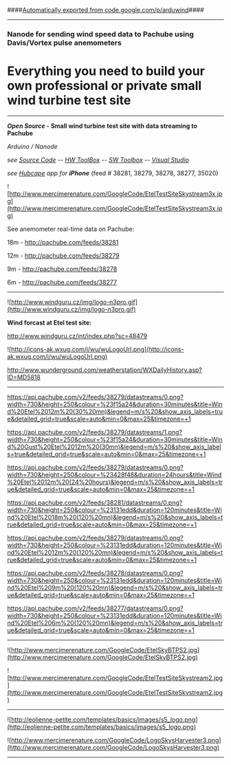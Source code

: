 
####[Automatically exported from code.google.com/p/arduwind](code.google.com/p/arduwind)####

---


### Nanode for sending wind speed data to Pachube using Davis/Vortex pulse anemometers ###


# Everything you need to build your own professional or private small wind turbine test site #


---


**_Open Source_ - Small wind turbine test site with data streaming to Pachube**

_Arduino / Nanode_

_see [Source Code](https://code.google.com/p/arduwind/source/browse/trunk/ArduWind.ino)  --  [HW ToolBox](https://code.google.com/p/arduwind/wiki/ToolBox)  --  [SW Toolbox](https://code.google.com/p/arduwind/wiki/swtoolbox) --
[Visual Studio](http://www.visualmicro.com)_

_see [Hubcape](http://itunes.apple.com/us/app/hubcape/id415870866?mt=8) app for **iPhone**_ (feed # 38281, 38279, 38278, 38277, 35020)


![http://www.mercimerenature.com/GoogleCode/EtelTestSiteSkystream3x.jpg](http://www.mercimerenature.com/GoogleCode/EtelTestSiteSkystream3x.jpg)

See anemometer real-time data on Pachube:

18m - http://pachube.com/feeds/38281

12m - http://pachube.com/feeds/38279

9m - http://pachube.com/feeds/38278

6m - http://pachube.com/feeds/38277


---


![http://www.windguru.cz/img/logo-n3pro.gif](http://www.windguru.cz/img/logo-n3pro.gif)

**Wind forcast at Etel test site:**

http://www.windguru.cz/int/index.php?sc=48479

![http://icons-ak.wxug.com/i/wu/wuLogoUrl.png](http://icons-ak.wxug.com/i/wu/wuLogoUrl.png)

http://www.wunderground.com/weatherstation/WXDailyHistory.asp?ID=MD5818




---


https://api.pachube.com/v2/feeds/38279/datastreams/0.png?width=730&height=250&colour=%23f15a24&duration=30minutes&title=Wind%20Etel%2012m%20(30%20mn)&legend=m/s%20&show_axis_labels=true&detailed_grid=true&scale=auto&min=0&max=25&timezone=+1

https://api.pachube.com/v2/feeds/38279/datastreams/1.png?width=730&height=250&colour=%23f15a24&duration=30minutes&title=Wind%20Gust%20Etel%2012m%20(30mn)&legend=m/s%20&show_axis_labels=true&detailed_grid=true&scale=auto&min=0&max=25&timezone=+1

https://api.pachube.com/v2/feeds/38279/datastreams/0.png?width=730&height=250&colour=%23428f48&duration=24hours&title=Wind%20Etel%2012m%20(24%20hours)&legend=m/s%20&show_axis_labels=true&detailed_grid=true&scale=auto&min=0&max=25&timezone=+1

https://api.pachube.com/v2/feeds/38281/datastreams/0.png?width=730&height=250&colour=%23131edd&duration=120minutes&title=Wind%20Etel%2018m%20(120%20mn)&legend=m/s%20&show_axis_labels=true&detailed_grid=true&scale=auto&min=0&max=25&timezone=+1

https://api.pachube.com/v2/feeds/38279/datastreams/0.png?width=730&height=250&colour=%23131edd&duration=120minutes&title=Wind%20Etel%2012m%20(120%20mn)&legend=m/s%20&show_axis_labels=true&detailed_grid=true&scale=auto&min=0&max=25&timezone=+1

https://api.pachube.com/v2/feeds/38278/datastreams/0.png?width=730&height=250&colour=%23131edd&duration=120minutes&title=Wind%20Etel%209m%20(120%20mn)&legend=m/s%20&show_axis_labels=true&detailed_grid=true&scale=auto&min=0&max=25&timezone=+1

https://api.pachube.com/v2/feeds/38277/datastreams/0.png?width=730&height=250&colour=%23131edd&duration=120minutes&title=Wind%20Etel%206m%20(120%20mn)&legend=m/s%20&show_axis_labels=true&detailed_grid=true&scale=auto&min=0&max=25&timezone=+1


---


![http://www.mercimerenature.com/GoogleCode/EtelSkyBTPS2.jpg](http://www.mercimerenature.com/GoogleCode/EtelSkyBTPS2.jpg)

![http://www.mercimerenature.com/GoogleCode/EtelTestSiteSkystream2.jpg](http://www.mercimerenature.com/GoogleCode/EtelTestSiteSkystream2.jpg)


---


![http://eolienne-petite.com/templates/basics/images/s5_logo.png](http://eolienne-petite.com/templates/basics/images/s5_logo.png)

![http://www.mercimerenature.com/GoogleCode/LogoSkysHarvester3.png](http://www.mercimerenature.com/GoogleCode/LogoSkysHarvester3.png)


---


